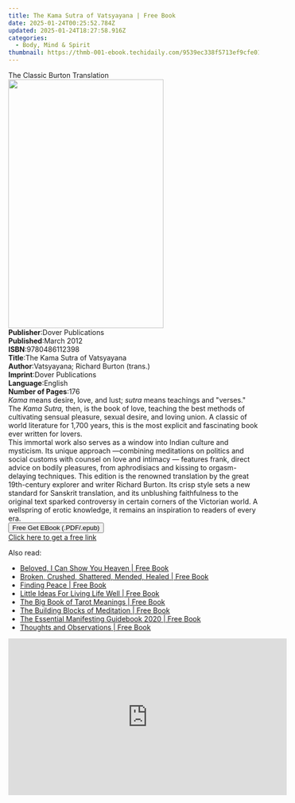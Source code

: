 ```yaml
---
title: The Kama Sutra of Vatsyayana | Free Book
date: 2025-01-24T00:25:52.784Z
updated: 2025-01-24T18:27:58.916Z
categories:
  - Body, Mind & Spirit
thumbnail: https://thmb-001-ebook.techidaily.com/9539ec338f5713ef9cfe0152329fc513cd6e30c3daf4936f415baef4189a1f7f.jpg
---
```

<main id="book-container">
  <div class="flex flex-col">
    <div class="book-brief flex-1 py-6 px-4 sm:p-6 md:py-10 md:px-8">
      <!-- brief-->
      <div class="book-brief-main">The Classic Burton Translation</div>
    </div>
    <div
      class="book-meta-info flex-1 grid gap-4 col-start-1 col-end-3 row-start-1 sm:mb-6 sm:grid-cols-4 lg:gap-6 lg:col-start-2 lg:row-end-6 lg:row-span-6 lg:mb-0"
    >
      <div
        class="book-meta-info-left place-content-center mt-4 p-4 text-sm leading-6 col-start-2 col-span-2 dark:text-slate-400"
      >
        <img
          class="w-full h-500 object-cover rounded-lg sm:h-255 sm:col-span-2 lg:col-span-full"
          src="https://img-001-ebook.techidaily.com/e88bb23c8db73591a42880b23244b5998e67d9e8fbd91c4769eb33b441d47c03.jpg"
          alt=""
          width="312"
          height="500"
        />
      </div>
      <div
        class="book-meta-info-right mt-2 col-start-1 row-start-2 col-span-3 self-center"
      >
        <!-- meta data  -->
        <div class="flex flex-col px-4 md:px-8">
          <div class="flex-1">
            <strong>Publisher</strong>:<span class="px-2"
              >Dover Publications</span
            >
          </div>
          <div class="flex-1">
            <strong>Published</strong>:<span class="px-2">March 2012</span>
          </div>
          <div class="flex-1">
            <strong>ISBN</strong>:<span class="px-2">9780486112398</span>
          </div>
          <div class="flex-1">
            <strong>Title</strong>:<span class="px-2"
              >The Kama Sutra of Vatsyayana</span
            >
          </div>
          <div class="flex-1">
            <strong>Author</strong>:<span class="px-2"
              >Vatsyayana; Richard Burton (trans.)</span
            >
          </div>
          <div class="flex-1">
            <strong>Imprint</strong>:<span class="px-2"
              >Dover Publications</span
            >
          </div>
          <div class="flex-1">
            <strong>Language</strong>:<span class="px-2">English</span>
          </div>
          <div class="flex-1">
            <strong>Number of Pages</strong>:<span class="px-2">176</span>
          </div>
        </div>
      </div>
    </div>
    <div class="book-description flex-1 py-6 px-4 sm:p-6 md:py-10 md:px-8">
      <div class="book-description-main">
        <div accordion-content="" id="description">
          <i>Kama</i> means desire, love, and lust; <i>sutra</i> means teachings
          and "verses." The <i>Kama Sutra,</i> then, is the book of love,
          teaching the best methods of cultivating sensual pleasure, sexual
          desire, and loving union. A classic of world literature for 1,700
          years, this is the most explicit and fascinating book ever written for
          lovers.<br />This immortal work also serves as a window into Indian
          culture and mysticism. Its unique approach —combining meditations on
          politics and social customs with counsel on love and intimacy —
          features frank, direct advice on bodily pleasures, from aphrodisiacs
          and kissing to orgasm-delaying techniques. This edition is the
          renowned translation by the great 19th-century explorer and writer
          Richard Burton. Its crisp style sets a new standard for Sanskrit
          translation, and its unblushing faithfulness to the original text
          sparked controversy in certain corners of the Victorian world. A
          wellspring of erotic knowledge, it remains an inspiration to readers
          of every era.
        </div>
      </div>
    </div>
    <div class="book-excerpts flex-1 py-6 px-4 sm:p-6 md:py-10 md:px-8"></div>
    <div
      class="book-about-author flex-1 py-6 px-4 sm:p-6 md:py-10 md:px-8"
    ></div>
    <div class="book-free-get flex-1 py-6 px-4 sm:p-6 md:py-10 md:px-8">
      <button
        id="btn-free-get"
        class="bg-blue-500 hover:bg-blue-700 text-white font-bold py-2 px-4 rounded"
      >
        Free Get EBook (.PDF/.epub)
      </button>
      <div id="countdown-display" class="px-2 text-lg mt-2"></div>
      <a
        id="free-link"
        class="hidden bg-blue-500 hover:bg-blue-700 text-white font-bold py-2 px-4 rounded"
        href="https://www.ebooks.com/en-us/book/96417767/the-kama-sutra-of-vatsyayana/vatsyayana/"
        target="_blank"
        >Click here to get a free link</a
      >
    </div>
    <script>
      let countdownTime = 0;
      let countdownInterval = null;
      document
        .getElementById('btn-free-get')
        .addEventListener('click', startCountdown);
      function startCountdown() {
        countdownTime = new Date().getTime() + 60000 * 3;
        countdownInterval = setInterval(updateCountdown, 1000);
        document.getElementById('btn-free-get').disabled = true;
        document
          .getElementById('btn-free-get')
          .classList.add('bg-gray-500', 'cursor-not-allowed');
      }
      function updateCountdown() {
        let currentTime = new Date().getTime();
        let timeLeft = countdownTime - currentTime;
        let secondsLeft = Math.floor(timeLeft / 1000);
        document.getElementById('countdown-display').innerHTML =
          `Remaining time: ${secondsLeft} seconds.`;
        if (secondsLeft <= 0) {
          clearInterval(countdownInterval);
          document.getElementById('btn-free-get').classList.add('hidden');
          document.getElementById('free-link').classList.remove('hidden');
          document.getElementById('countdown-display').innerHTML = '';
        }
      }
    </script>
  </div>
</main>

<ins class="adsbygoogle"
      style="display:block"
      data-ad-client="ca-pub-7571918770474297"
      data-ad-slot="8358498916"
      data-ad-format="auto"
      data-full-width-responsive="true"></ins>
    

<span class="atpl-alsoreadstyle">Also read:</span>
<div><ul>
<li><a href="https://novels-ebooks.techidaily.com/210518965-9781777476014-beloved-i-can-show-you-heaven/"><u>Beloved, I Can Show You Heaven | Free Book</u></a></li>
<li><a href="https://novels-ebooks.techidaily.com/210519627-9781098095567-broken-crushed-shattered-mended-healed/"><u>Broken, Crushed, Shattered, Mended, Healed | Free Book</u></a></li>
<li><a href="https://novels-ebooks.techidaily.com/210517789-9780241523018-finding-peace/"><u>Finding Peace | Free Book</u></a></li>
<li><a href="https://novels-ebooks.techidaily.com/210518922-9780578352480-little-ideas-for-living-life-well/"><u>Little Ideas For Living Life Well | Free Book</u></a></li>
<li><a href="https://novels-ebooks.techidaily.com/210518893-9780760373064-the-big-book-of-tarot-meanings/"><u>The Big Book of Tarot Meanings | Free Book</u></a></li>
<li><a href="https://novels-ebooks.techidaily.com/210519021-9798985440300-the-building-blocks-of-meditation/"><u>The Building Blocks of Meditation | Free Book</u></a></li>
<li><a href="https://novels-ebooks.techidaily.com/210518972-9781733301510-the-essential-manifesting-guidebook-2020/"><u>The Essential Manifesting Guidebook 2020 | Free Book</u></a></li>
<li><a href="https://novels-ebooks.techidaily.com/210518849-9780578385655-thoughts-and-observations/"><u>Thoughts and Observations | Free Book</u></a></li>
</ul></div>

<!-- affiliate ads begin -->
<iframe width="560" height="315" src="https://www.youtube.com/embed/c1yHj02oP3w?si=mwi3FyP0p68gkBqV" title="YouTube video player" frameborder="0" allow="accelerometer; autoplay; clipboard-write; encrypted-media; gyroscope; picture-in-picture; web-share" referrerpolicy="strict-origin-when-cross-origin" allowfullscreen></iframe>
<!-- affiliate ads end -->

